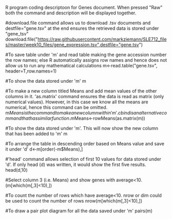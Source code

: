 R program coding descriptoon for Genes document. When pressed "Raw" both the command and description will be displayed together.

#download.file command allows us to download .tsv documents and destfile="gene.tsv" at the end ensures the retrieved data is stored under "gene_tsv" 
download.file("https://raw.githubusercontent.com/markziemann/SLE712_files/master/week10_files/gene_expression.tsv",destfile="gene.tsv")

#To save table under 'm' and read table making the gene accession number the row names; else R automatically assigns row names and hence does not allow us to run any mathematical calculations
m<-read.table("gene.tsv", header=T,row.names=1)

#To show the data stored under 'm'
m

#To make a new column titled Means and add mean values of the other columns in it. 'as.matrix' command ensures the data is read as matrix (only numerical values). However, in this case we know all the means are numerical, hence this command can be omitted. m$Means is the command to make a new column within 'm'. cbind is an alternative command that has similar function.
m$Means<-rowMeans(as.matrix(m))

#To show the data stored under 'm'. This will now show the new column that has been added to 'm'
m

#To arrange the table in descending order based on Means value and save it under 'd'
d<-m[order(-m$Means),]

#'head' command allows selection of first 10 values for data stored under 'd'. If only head (d) was written, it would show the first five results.
head(d,10)

#Select column 3 (i.e. Means) and show genes with average<10. 
(m[which(m[,3]<10),])

#To count the number of rows which have average<10. nrow or dim could be used to count the number of rows
nrow(m[which(m[,3]<10),])

#To draw a pair plot diagram for all the data saved under 'm'
pairs(m)
